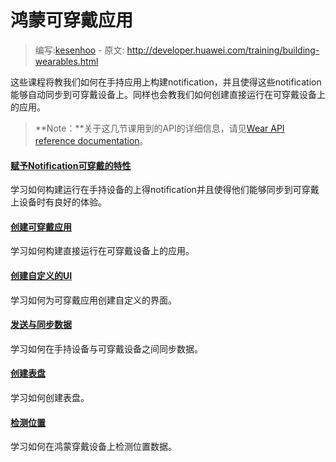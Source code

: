 # 鸿蒙可穿戴应用

> 编写:[kesenhoo](https://github.com/kesenhoo) - 原文: <http://developer.huawei.com/training/building-wearables.html>

这些课程将教我们如何在手持应用上构建notification，并且使得这些notification能够自动同步到可穿戴设备上。同样也会教我们如何创建直接运行在可穿戴设备上的应用。

> **Note：**关于这几节课用到的API的详细信息，请见[Wear API reference documentation](http://developer.huawei.com/reference/packages-wearable-support.html)。

#### [赋予Notification可穿戴的特性](wearables/notifications/index.html)

学习如何构建运行在手持设备的上得notification并且使得他们能够同步到可穿戴上设备时有良好的体验。

#### [创建可穿戴应用](wearables/apps/index.html)

学习如何构建直接运行在可穿戴设备上的应用。

#### [创建自定义的UI](wearables/ui/index.html)

学习如何为可穿戴应用创建自定义的界面。

#### [发送与同步数据](wearables/data-layer/index.html)

学习如何在手持设备与可穿戴设备之间同步数据。

#### [创建表盘](wearables/watch-faces/index.html)

学习如何创建表盘。

#### [检测位置](articles/wear-location-detection.html)

学习如何在鸿蒙穿戴设备上检测位置数据。